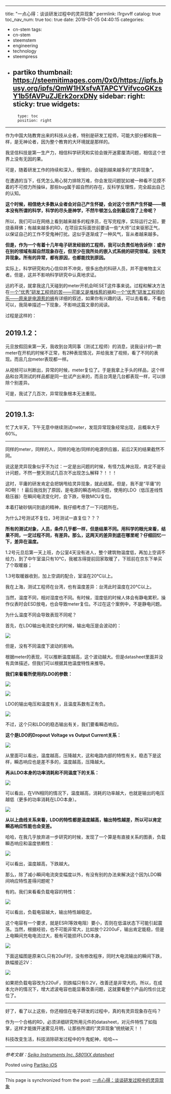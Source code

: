 
---
title: "一点心得：谈谈研发过程中的灵异现象"
permlink: l1rgvvff
catalog: true
toc_nav_num: true
toc: true
date: 2019-01-05 04:40:15
categories:
- cn-stem
tags:
- cn-stem
- steemstem
- engineering
- technology
- steempress
- partiko
thumbnail: https://steemitimages.com/0x0/https://ipfs.busy.org/ipfs/QmW1HXsfvATAPCYVifvcoGKzsY1b5fAVPuZJErk2orxDNy
sidebar:
    right:
        sticky: true
widgets:
    -
        type: toc
        position: right
---


作为中国大陆教育出来的科技从业者，特别是研发工程师，可能大部分都和我一样，是无神论者，因为整个教育的大环境就是那样的。

我坚信科技是第一生产力，相信科学研究和实验会拨开迷雾厘清问题，相信这个世界上没有无因的果。

可是，随着研发工作的持续和深入，慢慢的，会碰到越来越多的“灵异现象”。

在遭遇的当下，任凭怎么用心努力排除万难，你会发现问题犹如被一种看不见摸不着的不可控力所操纵，那些bug属于超自然的存在，反科学反理性，完全超出自己的认知。

**这个时候，相信绝大多数从业者会对自己产生怀疑，会对这个世界产生怀疑——根本没有所谓的科学，科学的尽头是神学，不然牛顿怎么会到最后信了上帝呢？**

所以，我们可以在网络上看到越来越多的程序员，在写完程序，实际运行之前，要烧香拜佛；有越来越多的RD，在项目实际面世前要请一些“大师”过来驱邪正气，以保证自己的工作不受鬼神打扰。这似乎逐渐成了一种风气，盲从者越来越多。

**但是，作为一个有着十几年电子研发经验的工程师，我可以负责任地告诉你：或许在别的领域有超自然现象存在，但至少在我所处的嵌入式系统的研究领域，没有灵异现象。所有的异常，都有原因，也都能找到原因。**

实际上，科学研究和内心信仰并不冲突，很多出色的科研人员，并不是唯物主义者。但是，这并不影响科学研究中认真地求证。

远的不说，就拿我这几天碰到的meter开机会RESET这件事来说。过程和解决方法在[一个“优秀”研发工程师的苦——可能又是堆栈惹的祸](https://busy.org/@julian2013/xgxcwnl6)和[一个“优秀”研发工程师的乐——原来是电源惹的祸](https://busy.org/@julian2013/uog4bepg)有详细的叙述，如果你有兴趣的话，可以去看看，不看也可以，我简单描述一下现象，不影响这篇文章的阅读。

过程是这样的：

## 2019.1.2：

元旦放假回来第一天，我收到台湾同事（测试工程师）的消息，说我设计的一款meter在开机的时候不正常，有2种表现情况，并给我发了视频，看了不同的表现。而且几台meter表现都一样。

从视频可以判断出，异常的时候，meter复位了。于是我拿上手头的样品，这个样品和台湾测试的样品都是同一批试产出来的，而且台湾是几台都表现一样，可以排除个别差异。

可是，我试了几百次，异常现象根本无法重现。

---

## 2019.1.3:

忙了大半天，下午无意中继续测试meter，发现异常现象经常出现，且概率大于60%。

---

同样的meter，同样的人，同样的电池/同样的电源供应器，前后2天的结果截然不同。

说这是灵异现象似乎不为过：一定是出问题的时候，有怪力乱神出现，肯定不是设计问题，不然一整天测试几百次不出现怎么解释？！！！

这时，平庸的研发肯定会把锅甩给灵异现象，就此结案。但是，我不是“平庸”的RD啊！！最后我找到了原因，是电源的瞬态响应问题，使用的LDO（低压差线性稳压器）在瞬间电流变化时，会下跌，导致MCU复位。

本着打破砂锅问到底的精神，我仔细考虑了一下问题所在。

为什么2号测试不复位，3号测试一直复位？？？

**所有的测试对象，人员，条件几乎都一样，但是结果不同。用科学的眼光来看，结果不同，一定过程不同，有差异。那么，这两天的差异到底在哪里呢？仔细回忆一下，差异在温度。**

1.2号元旦后第一天上班，办公室4天没有进人，整个建筑物温度低，再加上空调不给力，到了中午室温只有10℃，我被冻得提前回家取暖了，下班前在京东下单买了个取暖器；

1.3号取暖器收到，加上空调的配合，室温在20℃以上。

我在上海，测试工程师在台湾，也有温度差异：台湾此时温度在20℃以上。

当然，温度不同，相对湿度也不同。有时候，湿度低的时候人体会有静电累积，操作仪表时会ESD放电，也会导致meter复位。不过在这个案例中，不是静电问题。

为什么温度不同会导致表现不同呢？

首先，在LDO输出电流变化的时候，输出电压是会波动的：

![](https://steemitimages.com/0x0/https://ipfs.busy.org/ipfs/QmW1HXsfvATAPCYVifvcoGKzsY1b5fAVPuZJErk2orxDNy)

但是，没有不同温度下波动的影响。

根据meter的表现，可以推断温度越高，这个波动越大。但是datasheet里面并没有具体描述，但我们可以根据其他温度特性来推导。

**我们来看看所使用的LDO的参数：**

![](https://steemitimages.com/0x0/https://ipfs.busy.org/ipfs/QmbD5UgaECYCRfsZeGKLZoPra5BQiKgNGG2HogEpYsQAKp)

![](https://steemitimages.com/0x0/https://ipfs.busy.org/ipfs/QmQ3KWNPe1MWef6KTnkGL2Z4q7AUQPaetAM4Vj2HAJjPtT)

LDO的输出电压和温度有关，且温度系数有正有负。

![](https://steemitimages.com/0x0/https://ipfs.busy.org/ipfs/QmUB8FEBu37SszUxhdyfqKPm1L7LAMnJ2YhtgKw8cHj8hy)

不过，这个只和LDO的稳态输出有关，我们要看瞬态响应。

**这个是LDO的Dropout Voltage vs Output Current关系：**

![](https://steemitimages.com/0x0/https://ipfs.busy.org/ipfs/QmNVdR8N9RagwLjiRyZ8i12oMTLyj9KGbVmxzRYyKPiiWJ)

从里面可以看出，温度越高，压降越大，这和电路内部的特性有关。稳态下是这样，瞬态响应也是差不多的，温度越高，压降越大。

**再从LDO本身的功率消耗和不同温度下的关系：**

![](https://steemitimages.com/0x0/https://ipfs.busy.org/ipfs/Qmb1EwtrrYsC2gKtj7Po1arP7pKr4wEHbpxBA3oxQJM7J1)

可以看出，在VIN相同的情况下，温度越高，消耗的功率越大，也就是输出的电压越低（更多的功率消耗在LDO本身）。

![](https://steemitimages.com/0x0/https://ipfs.busy.org/ipfs/QmVo3NP2GXZbUFAc4Ydk3LLehNDh8RtZF9neWTD9nhZwvb)

**从以上曲线关系来看，LDO的特性都是温度越高，输出特性越差，所以可以肯定瞬态响应性能也会变差。**

哈哈，在我几乎放弃进一步研究的时候，发现了一个算是有直接关系的图表，负载瞬态响应和温度依赖性：

![](https://steemitimages.com/0x0/https://ipfs.busy.org/ipfs/QmVo3NP2GXZbUFAc4Ydk3LLehNDh8RtZF9neWTD9nhZwvb)

可以看出，温度越高，下跌越大。

那么，除了减小瞬间电流突变幅度以外，有没有别的办法来解决这个因为LDO瞬间响应特性差得问题呢？

有的。我们来看看负载电容的特性：

![](https://steemitimages.com/0x0/https://ipfs.busy.org/ipfs/QmQzjmL6NFGLbroBestuGCNDP77gbDewxcMBnJwuebpoGn)

可以看出，负载电容越大，输出特性越稳定。

这个电容有一个要求，就是ESR(等效电阻）要小，否则在低温状态下可能引起震荡。当然，根据经验，也不可能非常大，比如放个2200uF，输出肯定能稳，但是上电瞬间充电电流过大，极有可能损坏LDO本身。

![](https://steemitimages.com/0x0/https://ipfs.busy.org/ipfs/QmS5S9NGtiqdGPXnj5yctXokx69XoZfqQbHWA4VUu49Sc8)

下面这幅图是原来CL只有20uF时，没有修改程序，同时大电流输出的瞬间下跌，跌幅接近2V：

![](https://steemitimages.com/0x0/https://ipfs.busy.org/ipfs/QmbwMUFZy5ru9V174Px3SRRmWtqyNWRoJTuECngQyxjauo)

如果把负载电容改为220uF，则跌幅只有0.2V，改善还是非常大的。所以，在成本允许的情况下，增大滤波电容也能显著改善问题，这就要看整个产品的性价比定位了。

---

好了，看了以上这些，你还相信在电子研发的过程中，真的有灵异现象存在吗？

作为一个合格的RD，必须详细研究所用元件的datasheet，对元件特性了如指掌，这样才能拨开迷雾见月明，让那些所谓的“灵异现象”统统破灭！！

科技改变生活，科技消除研发过程中的牛鬼蛇神，哈哈~~

---

*参考文献：[Seiko Instruments Inc. S801XX datasheet](https://www.ablic.com/en/doc/datasheet/voltage_regulator/S812C_E.pdf)*

Posted using [Partiko iOS](https://steemit.com/@partiko-ios)

- - -

This page is synchronized from the post: [一点心得：谈谈研发过程中的灵异现象](https://steemit.com/@julian2013/l1rgvvff)
